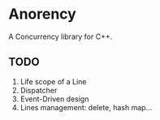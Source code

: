 # Anorency

A Concurrency library for C++.

## TODO

1.  Life scope of a Line
2.  Dispatcher
3.  Event-Driven design
4.  Lines management: delete, hash map...